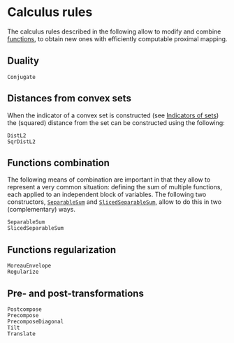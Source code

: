 # Calculus rules

The calculus rules described in the following allow to modify and combine [functions](functions.md), to obtain new ones with efficiently computable proximal mapping.

## Duality

```@docs
Conjugate
```

## Distances from convex sets

When the indicator of a convex set is constructed (see [Indicators of sets](@ref)) the (squared) distance from the set can be constructed using the following:

```@docs
DistL2
SqrDistL2
```

## Functions combination

The following means of combination are important in that they allow to represent a very common situation: defining the sum of multiple functions, each applied to an independent block of variables. The following two constructors, [`SeparableSum`](@ref) and [`SlicedSeparableSum`](@ref), allow to do this in two (complementary) ways.

```@docs
SeparableSum
SlicedSeparableSum
```

## Functions regularization

```@docs
MoreauEnvelope
Regularize
```

## Pre- and post-transformations

```@docs
Postcompose
Precompose
PrecomposeDiagonal
Tilt
Translate
```
